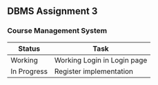 ## DBMS Assignment 3
### Course Management System

| Status        | Task                          |
| ------------- | ----------------------------- |
| Working       | Working Login in Login page   |
| In Progress   | Register implementation       |